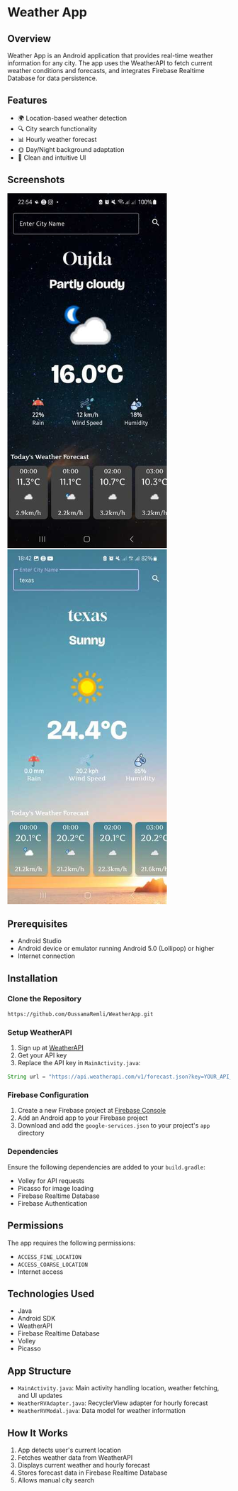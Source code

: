 # Weather App

## Overview
Weather App is an Android application that provides real-time weather information for any city. The app uses the WeatherAPI to fetch current weather conditions and forecasts, and integrates Firebase Realtime Database for data persistence.

## Features
- 🌍 Location-based weather detection
- 🔍 City search functionality
- 📊 Hourly weather forecast
- 🌞 Day/Night background adaptation
- 📱 Clean and intuitive UI

## Screenshots
![Screen1](ScreenShot/screen_1.jpg)
![Screen2](ScreenShot/screen_2.jpg)

## Prerequisites
- Android Studio
- Android device or emulator running Android 5.0 (Lollipop) or higher
- Internet connection

## Installation

### Clone the Repository
```bash
https://github.com/OussamaRemli/WeatherApp.git
```

### Setup WeatherAPI
1. Sign up at [WeatherAPI](https://www.weatherapi.com/)
2. Get your API key
3. Replace the API key in `MainActivity.java`:
```java
String url = "https://api.weatherapi.com/v1/forecast.json?key=YOUR_API_KEY&q=" + cityName + "&days=1&aqi=no&alerts=no";
```

### Firebase Configuration
1. Create a new Firebase project at [Firebase Console](https://console.firebase.google.com/)
2. Add an Android app to your Firebase project
3. Download and add the `google-services.json` to your project's `app` directory

### Dependencies
Ensure the following dependencies are added to your `build.gradle`:
- Volley for API requests
- Picasso for image loading
- Firebase Realtime Database
- Firebase Authentication

## Permissions
The app requires the following permissions:
- `ACCESS_FINE_LOCATION`
- `ACCESS_COARSE_LOCATION`
- Internet access

## Technologies Used
- Java
- Android SDK
- WeatherAPI
- Firebase Realtime Database
- Volley
- Picasso

## App Structure
- `MainActivity.java`: Main activity handling location, weather fetching, and UI updates
- `WeatherRVAdapter.java`: RecyclerView adapter for hourly forecast
- `WeatherRVModal.java`: Data model for weather information

## How It Works
1. App detects user's current location
2. Fetches weather data from WeatherAPI
3. Displays current weather and hourly forecast
4. Stores forecast data in Firebase Realtime Database
5. Allows manual city search
